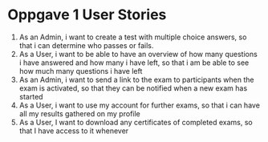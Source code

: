 # Oppgave 1 User Stories

1. As an Admin, i want to create a test with multiple choice answers, so that i can determine who passes or fails.
2. As a User, i want to be able to have an overview of how many questions i have answered and how many i have left, so that i am be able to see how much many questions i have left
3. As an Admin, i want to send a link to the exam to participants when the exam is activated, so that they can be notified when a new exam has started 
4. As a User, i want to use my account for further exams, so that i can have all my results gathered on my profile
5. As a User, I want to download any certificates of completed exams, so that I have access to it whenever